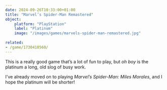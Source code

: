 ```yaml
---
date: 2024-09-26T10:33:00+01:00
title: "Marvel’s Spider-Man Remastered"
object:
    platform: "PlayStation"
    label: "Platinum"
    image: "/images/games/marvels-spider-man-remastered.jpg"
    
related:
- /game/1730410560/
---
```


This is a really good game that’s a lot of fun to play, but *oh boy* is the platinum a long, old slog of busy work. 

I've already moved on to playing *Marvel’s Spider-Man: Miles Morales*, and I hope the platinum will be shorter!